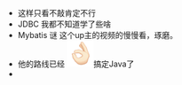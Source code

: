 - 这样只看不敲肯定不行
- JDBC 我都不知道学了些啥
- Mybatis 谜 这个up主的视频的慢慢看，琢磨。
- 他的路线已经 ![02AA0EEF.png](../assets/02AA0EEF_1652542407084_0.png)搞定Java了
-